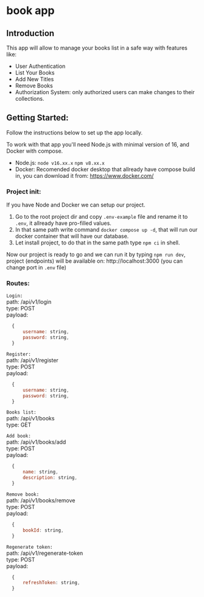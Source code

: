 # book app

## Introduction
This app will allow to manage your books list in a safe way with features like:
* User Authentication
* List Your Books
* Add New Titles
* Remove Books
* Authorization System: only authorized users can make changes to their collections.

## Getting Started:
Follow the instructions below to set up the app locally.

To work with that app you'll need Node.js with minimal version of 16, and Docker with compose.

* Node.js:
`node v16.xx.x`
`npm v8.xx.x`
* Docker:
Recomended docker desktop that allready have compose build in, you can download it from:
https://www.docker.com/

### Project init:
If you have Node and Docker we can setup our project.
1. Go to the root project dir and copy `.env-example` file and rename it to `.env`, it allready have pro-filled values.
2. In that same path write command `docker compose up -d`, that will run our docker container that will have our database.
3. Let install project, to do that in the same path type `npm ci` in shell.

Now our project is ready to go and we can run it by typing `npm run dev`, project (endpoints) will be available on: http://localhost:3000
(you can change port in `.env` file)

### Routes:
`Login:`  
path: /api/v1/login  
type: POST  
payload:  
  ```JavaScript
    {
        username: string,
        password: string,
    }
  ```

`Register:`  
path: /api/v1/register  
type: POST  
payload:  
  ```JavaScript
    {
        username: string,
        password: string,
    }
  ```

`Books list:`  
path: /api/v1/books  
type: GET  

`Add book:`  
path: /api/v1/books/add  
type: POST  
payload:  
  ```JavaScript
    {
        name: string,
        description: string,
    }
  ```

`Remove book:`  
path: /api/v1/books/remove  
type: POST  
payload:  
  ```JavaScript
    {
        bookId: string,
    }
  ```

`Regenerate token:`  
path: /api/v1/regenerate-token  
type: POST  
payload:  
  ```JavaScript
    {
        refreshToken: string,
    }
  ```